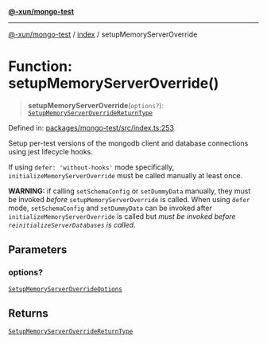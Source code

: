 [**@-xun/mongo-test**](../../README.md)

***

[@-xun/mongo-test](../../README.md) / [index](../README.md) / setupMemoryServerOverride

# Function: setupMemoryServerOverride()

> **setupMemoryServerOverride**(`options?`): [`SetupMemoryServerOverrideReturnType`](../type-aliases/SetupMemoryServerOverrideReturnType.md)

Defined in: [packages/mongo-test/src/index.ts:253](https://github.com/Xunnamius/mongo-utils/blob/8747a56a8e988c89d29bdd6b87729b00fdd17503/packages/mongo-test/src/index.ts#L253)

Setup per-test versions of the mongodb client and database connections using
jest lifecycle hooks.

If using `defer: 'without-hooks'` mode specifically,
`initializeMemoryServerOverride` must be called manually at least once.

**WARNING:** if calling `setSchemaConfig` or `setDummyData` manually, they
must be invoked _before_ `setupMemoryServerOverride` is called. When using
`defer` mode, `setSchemaConfig` and `setDummyData` can be invoked after
`initializeMemoryServerOverride` is called but _must be invoked before
`reinitializeServerDatabases` is called_.

## Parameters

### options?

[`SetupMemoryServerOverrideOptions`](../type-aliases/SetupMemoryServerOverrideOptions.md)

## Returns

[`SetupMemoryServerOverrideReturnType`](../type-aliases/SetupMemoryServerOverrideReturnType.md)
